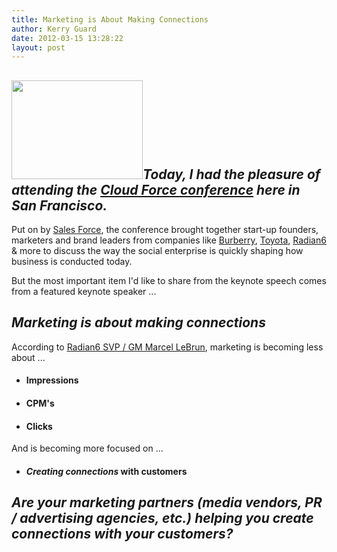 ```yaml
---
title: Marketing is About Making Connections
author: Kerry Guard
date: 2012-03-15 13:28:22
layout: post
---
```

<h2><img class="alignleft  wp-image-818" title="making-connections" src="http://mkgmediagroup.com/wp-content/uploads/2012/03/making-connections-300x225.jpg" alt="" width="210" height="158" /><em>Today, I had the pleasure of attending the <a href="http://www.salesforce.com/events/details/cf12-sf/registration.jsp" target="_blank">Cloud Force conference</a> here in San Francisco.</em></h2>
Put on by <a href="http://salesforce.com" target="_blank">Sales Force</a>, the conference brought together start-up founders, marketers and brand leaders from companies like <a href="http://burberry.com" target="_blank">Burberry</a>, <a href="http://toyota.com" target="_blank">Toyota</a>, <a href="http://radian6.com" target="_blank">Radian6</a> &amp; more to discuss the way the social enterprise is quickly shaping how business is conducted today.

But the most important item I'd like to share from the keynote speech comes from a featured keynote speaker ...
<h2><em>Marketing is about making connections</em></h2>
According to <a href="https://twitter.com/#!/lebrun" target="_blank">Radian6 SVP / GM Marcel LeBrun</a>, marketing is becoming less about ...
<ul>
	<li>
<h4>Impressions</h4>
</li>
	<li>
<h4>CPM's</h4>
</li>
	<li>
<h4>Clicks</h4>
</li>
</ul>
And is becoming more focused on ...
<ul>
	<li>
<h4><em>Creating connections </em>with customers</h4>
</li>
</ul>
<h2><em>Are your marketing partners (media vendors, PR / advertising agencies, etc.) helping you create connections with your customers?</em></h2>
